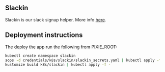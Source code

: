 ## Slackin
Slackin is our slack signup helper. More info [here](https://github.com/pixie-labs/slackin).


## Deployment instructions

The deploy the app run the following from PIXIE_ROOT:

```bash
kubectl create namespace slackin
sops -d credentials/k8s/slackin/slackin_secrets.yaml | kubectl apply -f -
kustomize build k8s/slackin | kubectl apply -f -
```
